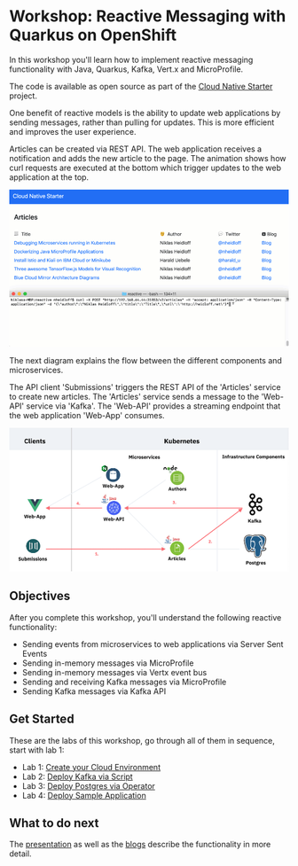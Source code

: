 # Workshop: Reactive Messaging with Quarkus on OpenShift

In this workshop you'll learn how to implement reactive messaging functionality with Java, Quarkus, Kafka, Vert.x and MicroProfile. 

The code is available as open source as part of the [Cloud Native Starter](https://github.com/IBM/cloud-native-starter/tree/master/reactive) project. 

One benefit of reactive models is the ability to update web applications by sending messages, rather than pulling for updates. This is more efficient and improves the user experience.

Articles can be created via REST API. The web application receives a notification and adds the new article to the page. The animation shows how curl requests are executed at the bottom which trigger updates to the web application at the top.

<kbd><img src="images/demo-1-video-small.gif" /></kbd>

The next diagram explains the flow between the different components and microservices. 

The API client 'Submissions' triggers the REST API of the 'Articles' service to create new articles. The 'Articles' service sends a message to the 'Web-API' service via 'Kafka'. The 'Web-API' provides a streaming endpoint that the web application 'Web-App' consumes.

<kbd><img src="images/demo-1-small.png" /></kbd>

## Objectives

After you complete this workshop, you'll understand the following reactive functionality:
* Sending events from microservices to web applications via Server Sent Events
* Sending in-memory messages via MicroProfile
* Sending in-memory messages via Vertx event bus
* Sending and receiving Kafka messages via MicroProfile
* Sending Kafka messages via Kafka API

## Get Started

These are the labs of this workshop, go through all of them in sequence, start with lab 1:

* Lab 1: [Create your Cloud Environment](labs/lab1.md)
* Lab 2: [Deploy Kafka via Script](labs/lab2.md)
* Lab 3: [Deploy Postgres via Operator](labs/lab3.md)
* Lab 4: [Deploy Sample Application](labs/lab4.md)

## What to do next

The [presentation](images/ReactiveMicroservices.pdf) as well as the [blogs](https://github.com/IBM/cloud-native-starter/tree/master/reactive#blogs) describe the functionality in more detail.